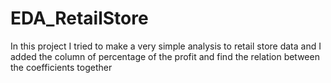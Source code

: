 # EDA_RetailStore
In this project I tried to make a very simple analysis to retail store data and I added the column of percentage of the profit and find the relation between the coefficients together
